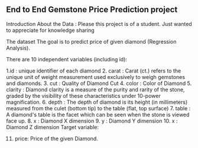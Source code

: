 ## End to End Gemstone Price Prediction project

Introduction About the Data :
Please this project is of a student. Just wanted to appreciate for knowledge sharing

The dataset The goal is to predict price of given diamond (Regression Analysis).

There are 10 independent variables (including id):

1.id : unique identifier of each diamond
2. carat : Carat (ct.) refers to the unique unit of weight measurement used exclusively to weigh gemstones and diamonds.
3. cut : Quality of Diamond Cut
4. color : Color of Diamond
5. clarity : Diamond clarity is a measure of the purity and rarity of the stone, graded by the visibility of these characteristics under 10-power magnification.
6. depth : The depth of diamond is its height (in millimeters) measured from the culet (bottom tip) to the table (flat, top surface)
7. table : A diamond's table is the facet which can be seen when the stone is viewed face up.
8. x : Diamond X dimension
9. y : Diamond Y dimension
10. x : Diamond Z dimension
Target variable:

11. price: Price of the given Diamond.

